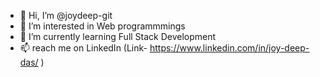- 👋 Hi, I’m @joydeep-git
- 👀 I’m interested in Web programmmings
- 🌱 I’m currently learning Full Stack Development
- 📫 reach me on LinkedIn (Link- https://www.linkedin.com/in/joy-deep-das/ )

<!---
joydeep-git/joydeep-git is a ✨ special ✨ repository because its `README.md` (this file) appears on your GitHub profile.
You can click the Preview link to take a look at your changes.
--->
